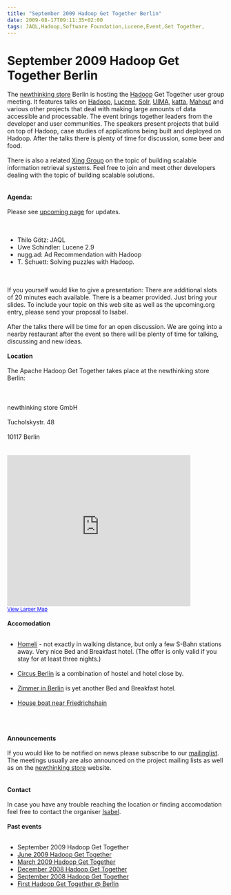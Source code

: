 ```yaml
---
title: "September 2009 Hadoop Get Together Berlin"
date: 2009-08-17T09:11:35+02:00
tags: JAQL,Hadoop,Software Foundation,Lucene,Event,Get Together,
---
```


# September 2009 Hadoop Get Together Berlin


The <a href="http://store.newthinking.de/">newthinking store</a> Berlin is hosting the <a 
href="http://hadoop.apache.org">Hadoop</a> Get Together user group meeting. It features talks on <a 
href="http://hadoop.apache.org">Hadoop</a>, <a href="http://lucene.apache.org">Lucene</a>, <a 
href="http://lucene.apache.org/solr">Solr</a>, <a href="http://incubator.apache.org/uima">UIMA</a>, <a 
href="http://katta.wiki.sourceforge.net/">katta</a>, <a href="http://lucene.apache.org/mahout">Mahout</a> and various 
other projects that deal with making large amounts of data accessible and processable. The event brings together 
leaders from the developer and user communities. The speakers present projects that build on top of Hadoop, case 
studies of applications being built and deployed on Hadoop. After the talks there is plenty of time for discussion, 
some beer and food.<br><br>There is also a related <a href="https://www.xing.com/net/informationretrieval/">Xing 
Group</a> on the topic of building scalable information retrieval systems. Feel free to join and meet other developers 
dealing with the topic of building scalable solutions.<br><br><br><b>Agenda:</b><br><br>Please see <a 
href="http://upcoming.yahoo.com/event/4314020/">upcoming page</a> for updates.<br><br><ul><br><li>Thilo Götz: 
JAQL<br><li>Uwe Schindler: Lucene 2.9<br><li>nugg.ad: Ad Recommendation with Hadoop<br><li>T. Schuett: Solving puzzles 
with Hadoop.<br></ul><br><br>If you yourself would like to give a presentation: There are additional slots of 20 
minutes each available. There is a beamer provided. Just bring your slides. To include your topic on this web site as 
well as the upcoming.org entry, please send your proposal to Isabel. <br><br>After the talks there will be time for an 
open discussion. We are going into a nearby restaurant after the event so there will be plenty of time for talking, 
discussing and new ideas.<br><br><b>Location</b><br><br>The Apache Hadoop Get Together takes place at the newthinking 
store Berlin:<br><br><br><br> newthinking store GmbH<br><br> Tucholskystr. 48<br><br> 10117 Berlin<br><br><br><iframe 
width="425" height="350" frameborder="0" scrolling="no" marginheight="0" marginwidth="0" 
src="http://maps.google.com/maps?f=q&amp;source=s_q&amp;hl=en&amp;geocode=&amp;q=tucholskystr+48+berlin&amp;sll=37.0625,
-95.677068&amp;sspn=28.472892,60.644531&amp;ie=UTF8&amp;ll=52.534289,13.397055&amp;spn=0.014099,0.040512&amp;z=14&amp;iw
loc=addr&amp;output=embed&amp;s=AARTsJpWN2ugDSU_GKuFAu_yERgC001N8A"></iframe><br /><small><a 
href="http://maps.google.com/maps?f=q&amp;source=embed&amp;hl=en&amp;geocode=&amp;q=tucholskystr+48+berlin&amp;sll=37.06
25,-95.677068&amp;sspn=28.472892,60.644531&amp;ie=UTF8&amp;ll=52.534289,13.397055&amp;spn=0.014099,0.040512&amp;z=14&amp
;iwloc=addr" style="color:#0000FF;text-align:left">View Larger 
Map</a></small><br><br><b>Accomodation</b><br><ul><br><LI><a 
href="http://www.123berlinzimmer.de/home/cont/viewobject/ob_id/305/Ferienwohnung-Berlin-Schoeneberg">Homeli</a> - not 
exactly in walking distance, but only a few S-Bahn stations away. Very nice Bed and Breakfast hotel. (The offer is only 
valid if you stay for at least three nights.)</LI><br><li><a href="http://www.circus-berlin.de/">Circus Berlin</a> is a 
combination of hostel and hotel close by.</li><br><li><a href="http://www.zimmerinberlin.de/">Zimmer in Berlin</a> is 
yet another Bed and Breakfast hotel.</li><br><li><a href="http://www.eastern-comfort.de">House boat near 
Friedrichshain</a></li><br></ul><br><br><b>Announcements</b><br><br>If you would like to be notified on news please 
subscribe to our <a href="<br>http://lists.isabel-drost.de/mailman/listinfo/hadoopberlin">mailinglist</a>. The meetings 
usually are also announced on the project mailing lists as well as on the <a 
href="http://store.newthinking.de/">newthinking store</a> website.<br><br><br><b>Contact</b><br><br>In case you have 
any trouble reaching the location or finding accomodation feel free to contact the organiser <a 
href="mailto:mainec@isabel-drost.de">Isabel</a>.<br><br><b>Past events</b><br><ul><br><li>September 2009 Hadoop Get 
Together<br><li><a href="http://upcoming.yahoo.com/event/2488959/">June 2009 Hadoop Get Together </a><br><li><a 
href="http://upcoming.yahoo.com/event/1764187">March 2009 Hadoop Get Together</a><br><li><a 
href="http://upcoming.yahoo.com/event/1383706/">December 2008 Hadoop Get Together</a><br><li><a 
href="http://upcoming.yahoo.com/event/1005510/">September 2008 Hadoop Get Together</a><br><LI><a 
href="http://upcoming.yahoo.com/event/807782/">First Hadoop Get Together @ Berlin</a>
